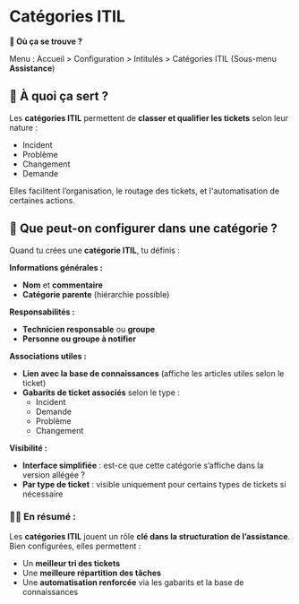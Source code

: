 # Catégories ITIL

**🧭 Où ça se trouve ?**

Menu : Accueil > Configuration > Intitulés > Catégories ITIL (Sous-menu **Assistance**)



## **📌 À quoi ça sert ?**

Les **catégories ITIL** permettent de **classer et qualifier les tickets** selon leur nature :

- Incident
- Problème
- Changement
- Demande

Elles facilitent l’organisation, le routage des tickets, et l'automatisation de certaines actions.

## **🧱 Que peut-on configurer dans une catégorie ?**

Quand tu crées une **catégorie ITIL**, tu définis :

**Informations générales :**

- **Nom** et **commentaire**
- **Catégorie parente** (hiérarchie possible)

**Responsabilités :**

- **Technicien responsable** ou **groupe**
- **Personne ou groupe à notifier**

**Associations utiles :**

- **Lien avec la base de connaissances** (affiche les articles utiles selon le ticket)
- **Gabarits de ticket associés** selon le type :
  - Incident
  - Demande
  - Problème
  - Changement

**Visibilité :**

- **Interface simplifiée** : est-ce que cette catégorie s’affiche dans la version allégée ?
- **Par type de ticket** : visible uniquement pour certains types de tickets si nécessaire

### **👨‍🔧 En résumé :**

Les **catégories ITIL** jouent un rôle **clé dans la structuration de l’assistance**. Bien configurées, elles permettent :

- Un **meilleur tri des tickets**
- Une **meilleure répartition des tâches**
- Une **automatisation renforcée** via les gabarits et la base de connaissances

